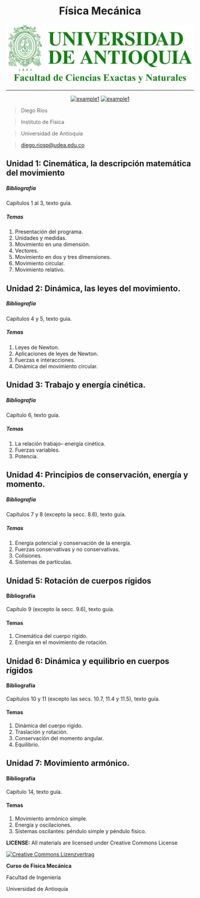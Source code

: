 <h1 align="center"> Física Mecánica</h1>
<p align="center">
  <img src="./UdeA-Logo.png" width="500px" alt="UdeA"/>
</p>
<div align="center">

<hr>

  <a href="https://github.com/diego-riosp/mechanics-202502/releases/latest">![example1](https://img.shields.io/badge/slides-latest_version-brightgreen.svg?style=for-the-badge&logo=github)</a> <a href="https://drive.google.com/drive/folders/1AZVpbVYLI6_MZRNGrPoJwxZgJnwCMTgO?usp=sharing">![example1](https://img.shields.io/badge/DRIVE-MONITORING-blue.svg?style=for-the-badge&logo=google-drive)</a>

</div>



> Diego Ríos

> Instituto de Física

> Universidad de Antioquia

> diego.riosp@udea.edu.co


## Unidad 1: Cinemática, la descripción matemática del movimiento

##### Bibliografía
Capítulos 1 al 3, texto guía.

##### Temas
1. Presentación del programa.
2. Unidades y medidas.
3. Movimiento en una dimensión.
4. Vectores.
5. Movimiento en dos y tres dimensiones.
6. Movimiento circular.
7. Movimiento relativo.

## Unidad 2: Dinámica, las leyes del movimiento.

##### Bibliografía
Capítulos 4 y 5, texto guía.

##### Temas
1. Leyes de Newton.
2. Aplicaciones de leyes de Newton.
3. Fuerzas e interacciones.
4. Dinámica del movimiento circular.


## Unidad 3: Trabajo y energía cinética.

##### Bibliografía
Capítulo 6, texto guía.

##### Temas
1. La relación trabajo– energía cinética.
2. Fuerzas variables.
3. Potencia.

## Unidad 4: Principios de conservación, energía y momento.

##### Bibliografía
Capítulos 7 y 8 (excepto la secc. 8.6), texto guía.

##### Temas
1. Energía potencial y conservación de la energía.
2. Fuerzas conservativas y no conservativas.
3. Colisiones.
4. Sistemas de partículas.

## Unidad 5: Rotación de cuerpos rígidos

#### Bibliografía
Capítulo 9 (excepto la secc. 9.6), texto guía.

#### Temas
1. Cinemática del cuerpo rígido.
2. Energía en el movimiento de rotación.

## Unidad 6: Dinámica y equilibrio en cuerpos rígidos

#### Bibliografía
Capítulos 10 y 11 (excepto las secs. 10.7, 11.4 y 11.5), texto guía.

#### Temas
1. Dinámica del cuerpo rígido.
2. Traslación y rotación.
3. Conservación del momento angular.
4. Equilibrio.

## Unidad 7: Movimiento armónico.

#### Bibliografía
Capítulo 14, texto guía.

#### Temas
1. Movimiento armónico simple.
2. Energía y oscilaciones.
3. Sistemas oscilantes: péndulo simple y péndulo físico.


__LICENSE:__ All materials are licensed under Creative Commons License

[![Creative Commons Lizenzvertrag](https://i.creativecommons.org/l/by-sa/4.0/88x31.png)](http://creativecommons.org/licenses/by-sa/4.0/) 

__Curso de Física Mecánica__

Facultad de Ingeniería

Universidad de Antioquia
